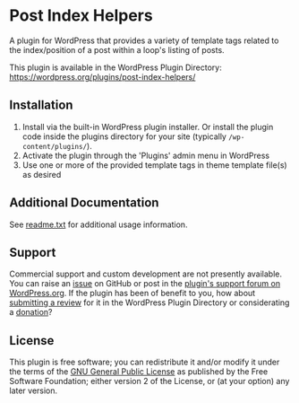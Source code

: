 # Post Index Helpers

A plugin for WordPress that provides a variety of template tags related to the index/position of a post within a loop's listing of posts.

This plugin is available in the WordPress Plugin Directory: https://wordpress.org/plugins/post-index-helpers/


## Installation

1. Install via the built-in WordPress plugin installer. Or install the plugin code inside the plugins directory for your site (typically `/wp-content/plugins/`).
2. Activate the plugin through the 'Plugins' admin menu in WordPress
3. Use one or more of the provided template tags in theme template file(s) as desired


## Additional Documentation

See [readme.txt](https://github.com/coffee2code/post-index-helpers/blob/master/readme.txt) for additional usage information.


## Support

Commercial support and custom development are not presently available. You can raise an [issue](https://github.com/coffee2code/post-index-helpers/issues) on GitHub or post in the [plugin's support forum on WordPress.org](https://wordpress.org/support/plugin/post-index-helpers/). If the plugin has been of benefit to you, how about [submitting a review](https://wordpress.org/support/plugin/post-index-helpers/reviews/) for it in the WordPress Plugin Directory or considerating a [donation](https://www.paypal.com/cgi-bin/webscr?cmd=_s-xclick&hosted_button_id=6ARCFJ9TX3522)?


## License

This plugin is free software; you can redistribute it and/or modify it under the terms of the [GNU General Public License](https://www.gnu.org/licenses/gpl-2.0.html) as published by the Free Software Foundation; either version 2 of the License, or (at your option) any later version.
